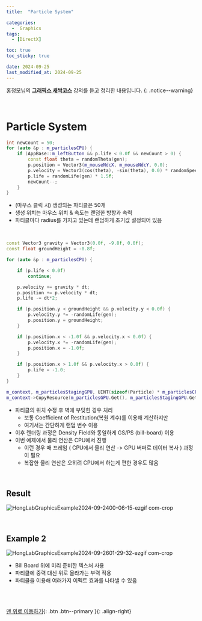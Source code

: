 ```yaml
---
title:  "Particle System" 

categories:
  -  Graphics
tags:
  - [DirectX]

toc: true
toc_sticky: true

date: 2024-09-25
last_modified_at: 2024-09-25
---
```



홍정모님의 **[그래픽스 새싹코스](https://honglab.co.kr/)** 강의를 듣고 정리한 내용입니다.
{: .notice--warning}

<br>

# Particle System

``` c++
int newCount = 50;
for (auto &p : m_particlesCPU) {
    if (AppBase::m_leftButton && p.life < 0.0f && newCount > 0) {
        const float theta = randomTheta(gen);
        p.position = Vector3(m_mouseNdcX, m_mouseNdcY, 0.0);
        p.velocity = Vector3(cos(theta), -sin(theta), 0.0) * randomSpeed(gen);
        p.life = randomLife(gen) * 1.5f;
        newCount--;
    }
}
```

- (마우스 클릭 시) 생성되는 파티클은 50개
- 생성 위치는 마우스 위치 & 속도는 랜덤한 방향과 속력
- 파티클마다 radius를 가지고 있는데 랜덤하게 초기값 설정되어 있음

<br>

``` c++
const Vector3 gravity = Vector3(0.0f, -9.8f, 0.0f);
const float groundHeight = -0.8f;

for (auto &p : m_particlesCPU) {

    if (p.life < 0.0f)
        continue;

    p.velocity += gravity * dt;
    p.position += p.velocity * dt;
    p.life -= dt*2;

    if (p.position.y < groundHeight && p.velocity.y < 0.0f) {
        p.velocity.y *= -randomLife(gen);
        p.position.y = groundHeight;
    }

    if (p.position.x < -1.0f && p.velocity.x < 0.0f) {
        p.velocity.x *= -randomLife(gen);
        p.position.x = -1.0f;
    }

    if (p.position.x > 1.0f && p.velocity.x > 0.0f) {
        p.life = -1.0;
    }
}

m_context, m_particlesStagingGPU, UINT(sizeof(Particle) * m_particlesCPU.size()), m_particlesCPU.data());
m_context->CopyResource(m_particlesGPU.Get(), m_particlesStagingGPU.Get());
```

- 파티클의 위치 수정 후 벽에 부딪힌 경우 처리
  - 보통 Coefficient of Restitution(복원 계수)를 이용해 계산하지만
  - 여기서는 간단하게 랜덤 변수 이용
- 이후 렌더링 과정은 Density Field와 동일하게 GS/PS (bill-board) 이용
- 이번 예제에서 물리 연산은 CPU에서 진행
  - 이런 경우 매 프레임 ( CPU에서 물리 연산 -> GPU 버퍼로 데이터 복사 ) 과정이 필요
  - 복잡한 물리 연산은 오히려 CPU에서 하는게 편한 경우도 많음

<br>

## Result

![HongLabGraphicsExample2024-09-2400-06-15-ezgif com-crop](https://github.com/user-attachments/assets/e8a7056b-ff91-4962-bbfa-21e2a474ab17)

<br>

## Example 2

![HongLabGraphicsExample2024-09-2601-29-32-ezgif com-crop](https://github.com/user-attachments/assets/df75c2b2-5544-471c-aa2b-6b0b8299f3df)

- Bill Board 위에 미리 준비한 텍스처 사용
- 파티클에 중력 대신 위로 올라가는 부력 적용
- 파티클을 이용해 여러가지 이펙트 효과를 나타낼 수 있음

<br>
<br>


[맨 위로 이동하기](#){: .btn .btn--primary }{: .align-right}